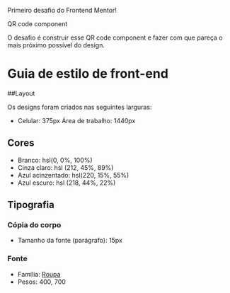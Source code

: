 Primeiro desafio do Frontend Mentor!

QR code component

O desafio é construir esse QR code component e fazer com que pareça o mais próximo possível do design.

# Guia de estilo de front-end

##Layout

Os designs foram criados nas seguintes larguras:

- Celular: 375px
Área de trabalho: 1440px

## Cores

- Branco: hsl(0, 0%, 100%)
- Cinza claro: hsl (212, 45%, 89%)
- Azul acinzentado: hsl(220, 15%, 55%)
- Azul escuro: hsl (218, 44%, 22%)

## Tipografia

### Cópia do corpo

- Tamanho da fonte (parágrafo): 15px

### Fonte

- Família: [Roupa](https://fonts.google.com/specimen/Outfit)
- Pesos: 400, 700